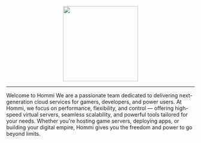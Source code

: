 <div align="center" style="text-align: center;">
  <img style="margin:auto" height="200" width="200" src="https://github.com/user-attachments/assets/d225fa36-43eb-424c-ac7e-6a1ae47de96f"/>
</div>

---

Welcome to Hommi
We are a passionate team dedicated to delivering next-generation cloud services for gamers, developers, and power users. At Hommi, we focus on performance, flexibility, and control — offering high-speed virtual servers, seamless scalability, and powerful tools tailored for your needs. Whether you're hosting game servers, deploying apps, or building your digital empire, Hommi gives you the freedom and power to go beyond limits.
